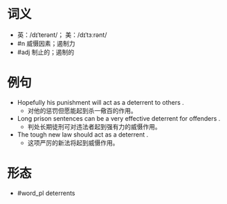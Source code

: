 # 词义
- 英：/dɪˈterənt/； 美：/dɪˈtɜːrənt/
- #n 威慑因素；遏制力
- #adj 制止的；遏制的
# 例句
- Hopefully his punishment will act as a deterrent to others .
	- 对他的惩罚但愿能起到杀一儆百的作用。
- Long prison sentences can be a very effective deterrent for offenders .
	- 判处长期徒刑可对违法者起到强有力的威慑作用。
- The tough new law should act as a deterrent .
	- 这项严厉的新法将起到威慑作用。
# 形态
- #word_pl deterrents
